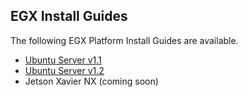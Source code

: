 ## EGX Install Guides

The following EGX Platform Install Guides are available.

- [Ubuntu Server v1.1](https://github.com/NVIDIA/egx-platform/blob/master/Install%20Guides/Ubuntu_Server_v1.1.md)
- [Ubuntu Server v1.2](https://github.com/NVIDIA/egx-platform/blob/master/Install%20Guides/Ubuntu_Server_v1.2.md)
- Jetson Xavier NX (coming soon)
